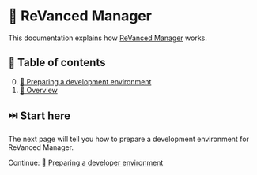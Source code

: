 # 💊 ReVanced Manager
This documentation explains how [ReVanced Manager](https://github.com/ReVanced/revanced-manager) works.

## 📖 Table of contents
0. [💼 Preparing a development environment](0_preparation.md)
1. [💁 Overview](1_overview.md)

## ⏭️ Start here
The next page will tell you how to prepare a development environment for ReVanced Manager.

Continue: [💼 Preparing a developer environment](0_preparation.md)
